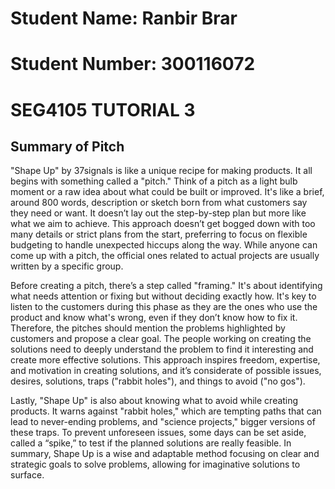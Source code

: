 # Student Name: Ranbir Brar

# Student Number: 300116072

# SEG4105 TUTORIAL 3

## Summary of Pitch

"Shape Up" by 37signals is like a unique recipe for making products. It all begins with something called a "pitch." Think of a pitch as a light bulb moment or a raw idea about what could be built or improved. It's like a brief, around 800 words, description or sketch born from what customers say they need or want. It doesn’t lay out the step-by-step plan but more like what we aim to achieve. This approach doesn’t get bogged down with too many details or strict plans from the start, preferring to focus on flexible budgeting to handle unexpected hiccups along the way. While anyone can come up with a pitch, the official ones related to actual projects are usually written by a specific group.

Before creating a pitch, there’s a step called "framing." It's about identifying what needs attention or fixing but without deciding exactly how. It's key to listen to the customers during this phase as they are the ones who use the product and know what's wrong, even if they don’t know how to fix it. Therefore, the pitches should mention the problems highlighted by customers and propose a clear goal. The people working on creating the solutions need to deeply understand the problem to find it interesting and create more effective solutions. This approach inspires freedom, expertise, and motivation in creating solutions, and it’s considerate of possible issues, desires, solutions, traps ("rabbit holes"), and things to avoid ("no gos").

Lastly, "Shape Up" is also about knowing what to avoid while creating products. It warns against "rabbit holes," which are tempting paths that can lead to never-ending problems, and "science projects," bigger versions of these traps. To prevent unforeseen issues, some days can be set aside, called a “spike,” to test if the planned solutions are really feasible. In summary, Shape Up is a wise and adaptable method focusing on clear and strategic goals to solve problems, allowing for imaginative solutions to surface.
